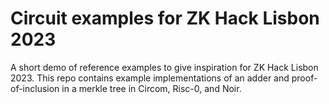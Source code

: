 # Circuit examples for ZK Hack Lisbon 2023
A short demo of reference examples to give inspiration for ZK Hack Lisbon 2023. This repo contains example
implementations of an adder and proof-of-inclusion in a merkle tree in Circom, Risc-0, and Noir.




